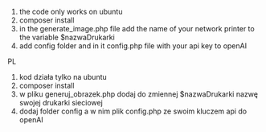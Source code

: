 1. the code only works on ubuntu
2. composer install
3. in the generate_image.php file add the name of your network printer to the variable $nazwaDrukarki
4. add config folder and in it config.php file with your api key to openAI

PL
1. kod działa tylko na ubuntu
2. composer install
3. w pliku generuj_obrazek.php dodaj do zmiennej $nazwaDrukarki nazwę swojej drukarki sieciowej
4. dodaj folder config a w nim plik config.php ze swoim kluczem api do openAI
